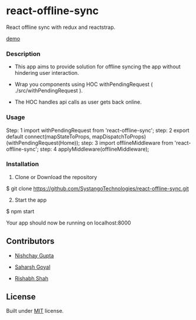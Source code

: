   

# react-offline-sync

  

React offline sync with redux and reactstrap.

[demo](https://react-offline-sync.firebaseapp.com/)

  

### Description

  

- This app aims to provide solution for offline syncing the app without hindering user interaction.

- Wrap you components using HOC withPendingRequest ( ./src/withPendingRequest ).

- The HOC handles api calls as user gets back online.


### Usage

Step: 1 
    import withPendingRequest from 'react-offline-sync';
step: 2
    export default connect(mapStateToProps, mapDispatchToProps)(withPendingRequest(Home));
step: 3
    import offlineMiddleware from 'react-offline-sync';
step: 4
    applyMiddleware(offlineMiddleware);
  


### Installation

  

1. Clone or Download the repository

$ git clone https://github.com/SystangoTechnologies/react-offline-sync.git

  

2. Start the app

$ npm start

  

Your app should now be running on localhost:8000

  
  

## Contributors

  

-  [Nishchay Gupta](https://github.com/nsgupta4)

-  [Saharsh Goyal](https://github.com/saharshg10)

-  [Rishabh Shah](https://github.com/rishabh-systango)

  

## License

  

Built under [MIT](http://www.opensource.org/licenses/mit-license.php) license.